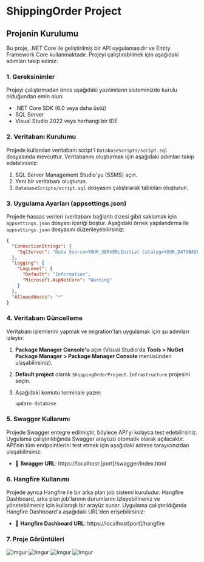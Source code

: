 # ShippingOrder Project

## Projenin Kurulumu

Bu proje, .NET Core ile geliştirilmiş bir API uygulamasıdır ve Entity Framework Core kullanmaktadır. Projeyi çalıştırabilmek için aşağıdaki adımları takip ediniz:

### 1. Gereksinimler

Projeyi çalıştırmadan önce aşağıdaki yazılımların sisteminizde kurulu olduğundan emin olun:

- .NET Core SDK (6.0 veya daha üstü)
- SQL Server
- Visual Studio 2022 veya herhangi bir IDE

### 2. Veritabanı Kurulumu

Projede kullanılan veritabanı script'i `DatabaseScripts/script.sql` dosyasında mevcuttur. Veritabanını oluşturmak için aşağıdaki adımları takip edebilirsiniz:

1. SQL Server Management Studio'yu (SSMS) açın.
2. Yeni bir veritabanı oluşturun.
3. `DatabaseScripts/script.sql` dosyasını çalıştırarak tabloları oluşturun.

### 3. Uygulama Ayarları (appsettings.json)

Projede hassas verileri (veritabanı bağlantı dizesi gibi) saklamak için `appsettings.json` dosyası içeriği boştur. Aşağıdaki örnek yapılandırma ile `appsettings.json` dosyasını düzenleyebilirsiniz:

```json
{
  "ConnectionStrings": {
    "SqlServer": "Data Source=YOUR_SERVER;Initial Catalog=YOUR_DATABASE;Integrated Security=True;Connect Timeout=30;Encrypt=True;Trust Server Certificate=True;Application Intent=ReadWrite;Multi Subnet Failover=False"
  },
  "Logging": {
    "LogLevel": {
      "Default": "Information",
      "Microsoft.AspNetCore": "Warning"
    }
  },
  "AllowedHosts": "*"
}
```

### 4. Veritabanı Güncelleme

Veritabanı işlemlerini yapmak ve migration'ları uygulamak için şu adımları izleyin:

1. **Package Manager Console'u** açın (Visual Studio'da **Tools > NuGet Package Manager > Package Manager Console** menüsünden ulaşabilirsiniz).
2. **Default project** olarak `ShippingOrderProject.Infrastructure` projesini seçin.
3. Aşağıdaki komutu terminale yazın:

   ```bash
   update-database

### 5. Swagger Kullanımı
Projede Swagger entegre edilmiştir, böylece API'yi kolayca test edebilirsiniz. Uygulama çalıştırıldığında Swagger arayüzü otomatik olarak açılacaktır. API'nin tüm endpointlerini test etmek için aşağıdaki adrese tarayıcınızdan ulaşabilirsiniz:
- 🔗 **Swagger URL**: https://localhost:[port]/swagger/index.html

### 6. Hangfire Kullanımı
Projede ayrıca Hangfire ile bir arka plan job sistemi kuruludur. Hangfire Dashboard, arka plan job'larının durumlarını izleyebilmeniz ve yönetebilmeniz için kullanışlı bir arayüz sunar. Uygulama çalıştırıldığında Hangfire Dashboard'a aşağıdaki URL'den erişebilirsiniz:
- 🔗 **Hangfire Dashboard URL**: https://localhost[port]/hangfire

### 7. Proje Görüntüleri
![Imgur](https://i.imgur.com/gdEkvnr.png)
![Imgur](https://i.imgur.com/rZkpD5y.png)
![Imgur](https://i.imgur.com/OtPo0jb.png)
![Imgur](https://i.imgur.com/FjVGPww.png)
